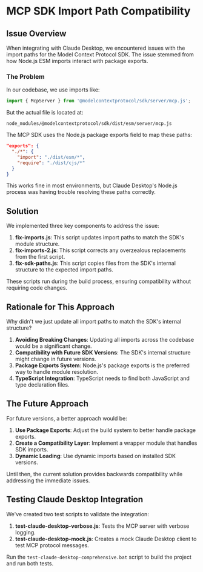 # MCP SDK Import Path Compatibility

## Issue Overview

When integrating with Claude Desktop, we encountered issues with the import paths for the Model Context Protocol SDK. The issue stemmed from how Node.js ESM imports interact with package exports.

### The Problem

In our codebase, we use imports like:

```typescript
import { McpServer } from '@modelcontextprotocol/sdk/server/mcp.js';
```

But the actual file is located at:

```
node_modules/@modelcontextprotocol/sdk/dist/esm/server/mcp.js
```

The MCP SDK uses the Node.js package exports field to map these paths:

```json
"exports": {
  "./*": {
    "import": "./dist/esm/*",
    "require": "./dist/cjs/*"
  }
}
```

This works fine in most environments, but Claude Desktop's Node.js process was having trouble resolving these paths correctly.

## Solution

We implemented three key components to address the issue:

1. **fix-imports.js**: This script updates import paths to match the SDK's module structure.
2. **fix-imports-2.js**: This script corrects any overzealous replacements from the first script.
3. **fix-sdk-paths.js**: This script copies files from the SDK's internal structure to the expected import paths.

These scripts run during the build process, ensuring compatibility without requiring code changes.

## Rationale for This Approach

Why didn't we just update all import paths to match the SDK's internal structure?

1. **Avoiding Breaking Changes**: Updating all imports across the codebase would be a significant change.
2. **Compatibility with Future SDK Versions**: The SDK's internal structure might change in future versions.
3. **Package Exports System**: Node.js's package exports is the preferred way to handle module resolution.
4. **TypeScript Integration**: TypeScript needs to find both JavaScript and type declaration files.

## The Future Approach

For future versions, a better approach would be:

1. **Use Package Exports**: Adjust the build system to better handle package exports.
2. **Create a Compatibility Layer**: Implement a wrapper module that handles SDK imports.
3. **Dynamic Loading**: Use dynamic imports based on installed SDK versions.

Until then, the current solution provides backwards compatibility while addressing the immediate issues.

## Testing Claude Desktop Integration

We've created two test scripts to validate the integration:

1. **test-claude-desktop-verbose.js**: Tests the MCP server with verbose logging.
2. **test-claude-desktop-mock.js**: Creates a mock Claude Desktop client to test MCP protocol messages.

Run the `test-claude-desktop-comprehensive.bat` script to build the project and run both tests.
